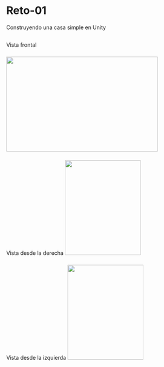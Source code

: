 # Reto-01
Construyendo una casa simple en Unity

##
###
Vista frontal
###
<img src="https://github.com/user-attachments/assets/577680e6-21bf-444c-ac36-e2b732d0d93d" width="400" height="250">

###
Vista desde la derecha
<img src="https://github.com/user-attachments/assets/ec807e0a-f4c9-4785-8cf1-ee0b340611f2" width="200" height="250">

###
Vista desde la izquierda
<img src="https://github.com/user-attachments/assets/9adbde7d-52b7-4ebe-b857-deb9b698aef3" width="200" height="250">



